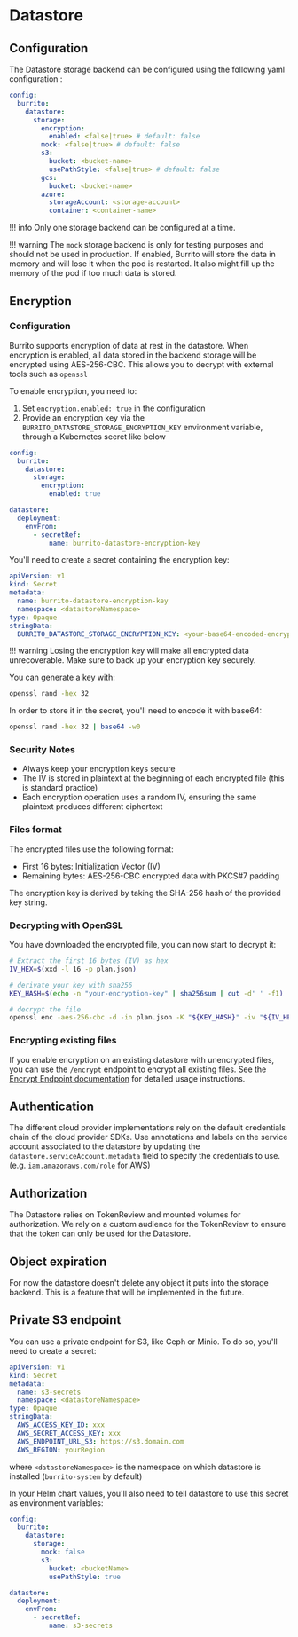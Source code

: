 # Datastore

## Configuration

The Datastore storage backend can be configured using the following yaml configuration :

```yaml
config:
  burrito:
    datastore:
      storage:
        encryption:
          enabled: <false|true> # default: false
        mock: <false|true> # default: false
        s3:
          bucket: <bucket-name>
          usePathStyle: <false|true> # default: false
        gcs:
          bucket: <bucket-name>
        azure:
          storageAccount: <storage-account>
          container: <container-name>
```

!!! info
    Only one storage backend can be configured at a time.

!!! warning
    The `mock` storage backend is only for testing purposes and should not be used in production. If enabled, Burrito will store the data in memory and will lose it when the pod is restarted. It also might fill up the memory of the pod if too much data is stored.

## Encryption

### Configuration

Burrito supports encryption of data at rest in the datastore. When encryption is enabled, all data stored in the backend storage will be encrypted using AES-256-CBC. This allows you to decrypt with external tools such as `openssl`

To enable encryption, you need to:

1. Set `encryption.enabled: true` in the configuration
2. Provide an encryption key via the `BURRITO_DATASTORE_STORAGE_ENCRYPTION_KEY` environment variable, through a Kubernetes secret like below

```yaml
config:
  burrito:
    datastore:
      storage:
        encryption:
          enabled: true

datastore:
  deployment:
    envFrom:
      - secretRef:
          name: burrito-datastore-encryption-key
```

You'll need to create a secret containing the encryption key:

```yaml
apiVersion: v1
kind: Secret
metadata:
  name: burrito-datastore-encryption-key
  namespace: <datastoreNamespace>
type: Opaque
stringData:
  BURRITO_DATASTORE_STORAGE_ENCRYPTION_KEY: <your-base64-encoded-encryption-key>
```

!!! warning
    Losing the encryption key will make all encrypted data unrecoverable. Make sure to back up your encryption key securely.

You can generate a key with:

```bash
openssl rand -hex 32
```

In order to store it in the secret, you'll need to encode it with base64: 

```bash
openssl rand -hex 32 | base64 -w0
```

### Security Notes

- Always keep your encryption keys secure
- The IV is stored in plaintext at the beginning of each encrypted file (this is standard practice)
- Each encryption operation uses a random IV, ensuring the same plaintext produces different ciphertext

### Files format

The encrypted files use the following format:
- First 16 bytes: Initialization Vector (IV)
- Remaining bytes: AES-256-CBC encrypted data with PKCS#7 padding

The encryption key is derived by taking the SHA-256 hash of the provided key string.

### Decrypting with OpenSSL

You have downloaded the encrypted file, you can now start to decrypt it:

```bash
# Extract the first 16 bytes (IV) as hex
IV_HEX=$(xxd -l 16 -p plan.json)

# derivate your key with sha256
KEY_HASH=$(echo -n "your-encryption-key" | sha256sum | cut -d' ' -f1)

# decrypt the file
openssl enc -aes-256-cbc -d -in plan.json -K "${KEY_HASH}" -iv "${IV_HEX}"
```

### Encrypting existing files

If you enable encryption on an existing datastore with unencrypted files, you can use the `/encrypt` endpoint to encrypt all existing files. See the [Encrypt Endpoint documentation](encrypt-endpoint.md) for detailed usage instructions.

## Authentication

The different cloud provider implementations rely on the default credentials chain of the cloud provider SDKs. Use annotations and labels on the service account associated to the datastore by updating the `datastore.serviceAccount.metadata` field to specify the credentials to use. (e.g. `iam.amazonaws.com/role` for AWS)

## Authorization

The Datastore relies on TokenReview and mounted volumes for authorization. We rely on a custom audience for the TokenReview to ensure that the token can only be used for the Datastore.

## Object expiration

For now the datastore doesn't delete any object it puts into the storage backend. This is a feature that will be implemented in the future.

## Private S3 endpoint

You can use a private endpoint for S3, like Ceph or Minio. To do so, you'll need to create a secret:

```yaml
apiVersion: v1
kind: Secret
metadata:
  name: s3-secrets
  namespace: <datastoreNamespace>
type: Opaque
stringData:
  AWS_ACCESS_KEY_ID: xxx
  AWS_SECRET_ACCESS_KEY: xxx
  AWS_ENDPOINT_URL_S3: https://s3.domain.com
  AWS_REGION: yourRegion
```

where `<datastoreNamespace>` is the namespace on which datastore is installed (`burrito-system` by default)

In your Helm chart values, you'll also need to tell datastore to use this secret as environment variables:

```yaml
config:
  burrito:
    datastore:
      storage:
        mock: false
        s3:
          bucket: <bucketName>
          usePathStyle: true

datastore:
  deployment:
    envFrom:
      - secretRef:
          name: s3-secrets
```
